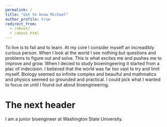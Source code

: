 ```yaml
---
permalink: /
title: "Get to know Michael"
author_profile: true
redirect_from: 
  - /about/
  - /about.html
---
```


To live is to fail and to learn. At my core I consider myself an increadibly curious person. When I look at the world I see nothing but questions and problems to figure out and solve. This is what excites me and pushes me to improve and grow. When I decied to study bioeningeering it started from a plac of indecision. I believed that the world was far too vast to try and limit myself. Biology seemed so infinite complex and beauiful and mathmatics and physics seemed so grounded and practical. I could pick what I wanted to focus on until I found out about bioengineering. 

The next header
======
I am a junior bioengineer at Washington State University.

